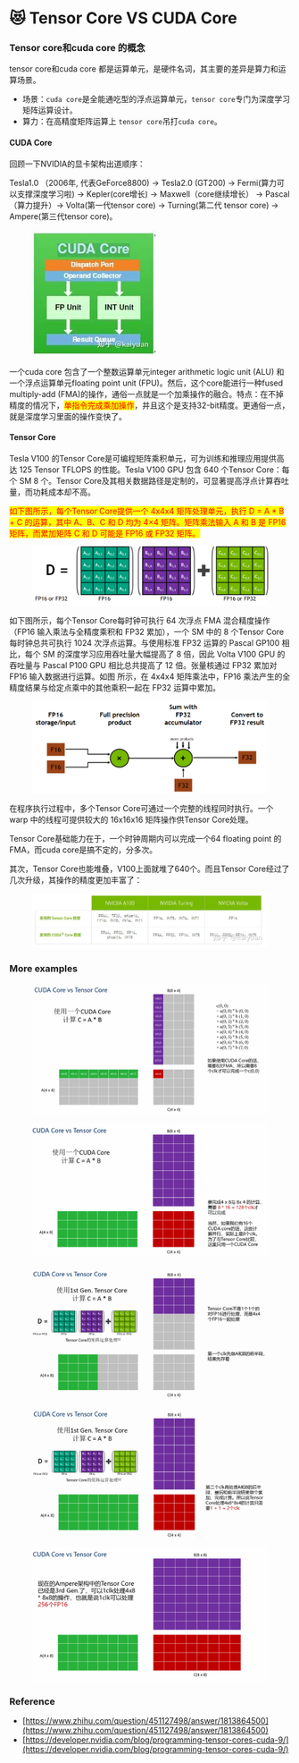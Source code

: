 # 😻 Tensor Core VS CUDA Core

### Tensor core和cuda core 的概念

tensor core和cuda core 都是运算单元，是硬件名词，其主要的差异是算力和运算场景。

* 场景：`cuda core`是全能通吃型的浮点运算单元，`tensor core`专门为深度学习矩阵运算设计。
* 算力：在高精度矩阵运算上 `tensor core`吊打`cuda core`。

#### CUDA Core

回顾一下NVIDIA的显卡架构出道顺序：

Tesla1.0 （2006年, 代表GeForce8800) -> Tesla2.0 (GT200) -> Fermi(算力可以支撑深度学习啦) -> Kepler(core增长) -> Maxwell（core继续增长） -> Pascal（算力提升）-> Volta(第一代tensor core) -> Turning(第二代 tensor core) -> Ampere(第三代tensor core)。

<figure><img src="../../.gitbook/assets/图片 (5) (1) (1) (1) (1) (1) (1) (1) (1) (1) (1) (1).png" alt=""><figcaption></figcaption></figure>

一个cuda core 包含了一个整数运算单元integer arithmetic logic unit (ALU) 和一个浮点运算单元floating point unit (FPU)。然后，这个core能进行一种fused multiply-add (FMA)的操作，通俗一点就是一个加乘操作的融合。特点：在不掉精度的情况下，<mark style="color:red;">单指令完成乘加操作</mark>，并且这个是支持32-bit精度。更通俗一点，就是深度学习里面的操作变快了。

#### **Tensor Core**

Tesla V100 的Tensor Core是可编程矩阵乘积单元，可为训练和推理应用提供高达 125 Tensor TFLOPS 的性能。Tesla V100 GPU 包含 640 个Tensor Core：每个 SM 8 个。Tensor Core及其相关数据路径是定制的，可显著提高浮点计算吞吐量，而功耗成本却不高。

<mark style="color:red;">如下图所示，每个Tensor Core提供一个 4x4x4 矩阵处理单元，执行 D = A \* B + C 的运算，其中 A、B、C 和 D 均为 4×4 矩阵。矩阵乘法输入 A 和 B 是 FP16 矩阵，而累加矩阵 C 和 D 可能是 FP16 或 FP32 矩阵。</mark>



<figure><img src="../../.gitbook/assets/图片 (2) (1) (1) (1) (1) (1) (1) (1) (1) (1) (1) (1) (1) (1) (1) (1) (1) (1).png" alt=""><figcaption></figcaption></figure>

如下图所示，每个Tensor Core每时钟可执行 64 次浮点 FMA 混合精度操作（FP16 输入乘法与全精度乘积和 FP32 累加），一个 SM 中的 8 个Tensor Core每时钟总共可执行 1024 次浮点运算。与使用标准 FP32 运算的 Pascal GP100 相比，每个 SM 的深度学习应用吞吐量大幅提高了 8 倍，因此 Volta V100 GPU 的吞吐量与 Pascal P100 GPU 相比总共提高了 12 倍。张量核通过 FP32 累加对 FP16 输入数据进行运算。如图 所示，在 4x4x4 矩阵乘法中，FP16 乘法产生的全精度结果与给定点乘中的其他乘积一起在 FP32 运算中累加。

<figure><img src="../../.gitbook/assets/图片 (3) (1) (1) (1) (1) (1) (1) (1) (1) (1) (1) (1) (1) (1) (1) (1) (1).png" alt=""><figcaption></figcaption></figure>

在程序执行过程中，多个Tensor Core可通过一个完整的线程同时执行。一个 warp 中的线程可提供较大的 16x16x16 矩阵操作供Tensor Core处理。

Tensor Core基础能力在于，一个时钟周期内可以完成一个64 floating point 的FMA，而cuda core是搞不定的，分多次。

其次，Tensor Core也能堆叠，V100上面就堆了640个。而且Tensor Core经过了几次升级，其操作的精度更加丰富了：

<figure><img src="../../.gitbook/assets/图片 (1) (1) (1) (1) (1) (1) (1) (1) (1) (1) (1) (1) (1) (1) (1) (1) (1) (1) (1) (1) (1) (1) (1).png" alt=""><figcaption></figcaption></figure>

### More examples

<figure><img src="../../.gitbook/assets/图片 (3) (1) (1) (1) (1) (1) (1) (1) (1) (1) (1) (1) (1) (1) (1).png" alt=""><figcaption></figcaption></figure>

<figure><img src="../../.gitbook/assets/图片 (1) (1) (1) (1) (1) (1) (1) (1) (1) (1) (1) (1) (1) (1) (1) (1) (1) (1) (1) (1) (1) (1).png" alt=""><figcaption></figcaption></figure>

<figure><img src="../../.gitbook/assets/图片 (2) (1) (1) (1) (1) (1) (1) (1) (1) (1) (1) (1) (1) (1) (1) (1) (1).png" alt=""><figcaption></figcaption></figure>

<figure><img src="../../.gitbook/assets/图片 (3) (1) (1) (1) (1) (1) (1) (1) (1) (1) (1) (1) (1) (1) (1) (1).png" alt=""><figcaption></figcaption></figure>

<figure><img src="../../.gitbook/assets/图片 (4) (1) (1) (1) (1) (1) (1) (1) (1) (1) (1) (1) (1) (1).png" alt=""><figcaption></figcaption></figure>

### Reference

* [https://www.zhihu.com/question/451127498/answer/1813864500](https://www.zhihu.com/question/451127498/answer/1813864500)
* [https://developer.nvidia.com/blog/programming-tensor-cores-cuda-9/](https://developer.nvidia.com/blog/programming-tensor-cores-cuda-9/)
